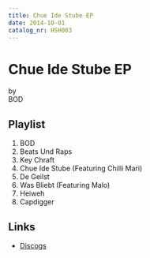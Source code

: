 ```yaml
---
title: Chue Ide Stube EP
date: 2014-10-01
catalog_nr: HSH003
---
```


# Chue Ide Stube EP
by  
BOD

## Playlist

1. BOD
2. Beats Und Raps
3. Key Chraft
4. Chue Ide Stube (Featuring Chilli Mari)
5. De Geilst
6. Was Bliebt (Featuring Malo)
7. Heiweh
8. Capdigger

## Links

* [Discogs](https://www.discogs.com/BOD-Chue-Ide-Stube-EP/release/6224255)
